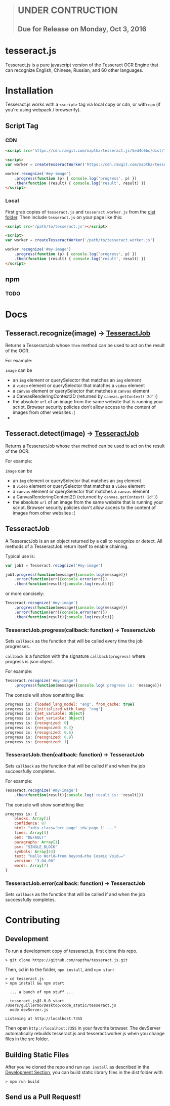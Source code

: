 > # UNDER CONTRUCTION
> ## Due for Release on Monday, Oct 3, 2016

# tesseract.js
Tesseract.js is a pure javascript version of the Tesseract OCR Engine that can recognize English, Chinese, Russian, and 60 other languages.

<!-- ![alt text]( "Logo Title Text 1") -->

# Installation
Tesseract.js works with a `<script>` tag via local copy or cdn, or with `npm` (if you're using webpack / browserify).

## Script Tag

### CDN

```html
<script src='https://cdn.rawgit.com/naptha/tesseract.js/5ed4c0bc/dist/tesseract.js'></script>

<script>
var worker = createTesseractWorker('https://cdn.rawgit.com/naptha/tesseract.js/5ed4c0bc/dist/tesseract.worker.js')

worker.recognize('#my-image')
    .progress(function (p) { console.log('progress', p) })
    .then(function (result) { console.log('result', result) })
</script>
```


### Local
First grab copies of `tesseract.js` and `tesseract.worker.js` from the [dist folder](https://github.com/naptha/tesseract.js/tree/master/dist). Then include `tesseract.js` on your page like this:


```html
<script src='/path/to/tesseract.js'></script>

<script>
var worker = createTesseractWorker('/path/to/tesseract.worker.js')

worker.recognize('#my-image')
    .progress(function (p) { console.log('progress', p) })
    .then(function (result) { console.log('result', result) })
</script>
```


## npm
### TODO

<!-- ```shell
> npm install tesseract-js ?
```-->

# Docs
## Tesseract.recognize(image) -> [TesseractJob](#tesseractjob)
Returns a TesseractJob whose `then` method can be used to act on the result of the OCR.

For example:

`image` can be 
 - an `img` element or querySelector that matches an `img` element
 - a `video` element or querySelector that matches a `video` element
 - a `canvas` element or querySelector that matches a `canvas` element
 - a CanvasRenderingContext2D (returned by `canvas.getContext('2d')`)
 - the absolute `url` of an image from the same website that is running your script. Browser security policies don't allow access to the content of images from other websites :(
 - 

## Tesseract.detect(image) -> [TesseractJob](#tesseractjob)
Returns a TesseractJob whose `then` method can be used to act on the result of the OCR.

For example:

`image` can be 
 - an `img` element or querySelector that matches an `img` element
 - a `video` element or querySelector that matches a `video` element
 - a `canvas` element or querySelector that matches a `canvas` element
 - a CanvasRenderingContext2D (returned by `canvas.getContext('2d')`)
 - the absolute `url` of an image from the same website that is running your script. Browser security policies don't allow access to the content of images from other websites :(

## TesseractJob
A TesseractJob is an an object returned by a call to recognize or detect.
All methods of a TesseractJob return itself to enable chaining. 

Typical use is: 
```javascript
var job1 = Tesseract.recognize('#my-image')

job1.progress(function(message){console.log(message)})
    .error(function(err){console.error(err)})
    .then(function(result){console.log(result)})
```

or more concisely:
```javascript
Tesseract.recognize('#my-image')
    .progress(function(message){console.log(message)})
    .error(function(err){console.error(err)})
    .then(function(result){console.log(result)})
```


### TesseractJob.progress(callback: function) -> TesseractJob
Sets `callback` as the function that will be called every time the job progresses. 

`callback` is a function with the signature `callback(progress)` where progress is json object.

For example: 
```javascript
Tesseract.recognize('#my-image')
    .progress(function(message){console.log('progress is: 'message)})
```

The console will show something like: 
```javascript
progress is: {loaded_lang_model: "eng", from_cache: true}
progress is: {initialized_with_lang: "eng"}
progress is: {set_variable: Object}
progress is: {set_variable: Object}
progress is: {recognized: 0}
progress is: {recognized: 0.3}
progress is: {recognized: 0.6}
progress is: {recognized: 0.9}
progress is: {recognized: 1}
```


### TesseractJob.then(callback: function) -> TesseractJob
Sets `callback` as the function that will be called if and when the job successfully completes. 

For example: 
```javascript
Tesseract.recognize('#my-image')
    .then(function(result){console.log('result is: 'result)})
```

The console will show something like: 
```javascript
progress is: {
    blocks: Array[1]
    confidence: 87
    html: "<div class='ocr_page' id='page_1' ..."
    lines: Array[3]
    oem: "DEFAULT"
    paragraphs: Array[1]
    psm: "SINGLE_BLOCK"
    symbols: Array[33]
    text: "Hello World↵from beyond↵the Cosmic Void↵↵"
    version: "3.04.00"
    words: Array[7]
}
```

### TesseractJob.error(callback: function) -> TesseractJob
Sets `callback` as the function that will be called if and when the job successfully completes. 


# Contributing
## Development
To run a development copy of tesseract.js, first clone this repo.
```shell
> git clone https://github.com/naptha/tesseract.js.git
```

Then, cd in to the folder, `npm install`, and `npm start`
```shell
> cd tesseract.js
> npm install && npm start

  ... a bunch of npm stuff ... 

  tesseract.js@1.0.0 start /Users/guillermo/Desktop/code_static/tesseract.js
  node devServer.js

Listening at http://localhost:7355
```

Then open `http://localhost:7355` in your favorite browser. The devServer automatically rebuilds tesseract.js and tesseract.worker.js when you change files in the src folder.

## Building Static Files
After you've cloned the repo and run `npm install` as described in the [Development Section](#development), you can build static library files in the dist folder with 
```shell
> npm run build
```

## Send us a Pull Request!